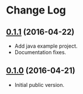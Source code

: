 # Change Log

## [0.1.1](https://github.com/criteo/loop/tree/0.1.1) (2016-04-22)

- Add java example project.
- Documentation fixes.

## [0.1.0](https://github.com/criteo/loop/tree/0.1.0) (2016-04-21)

- Initial public version.
